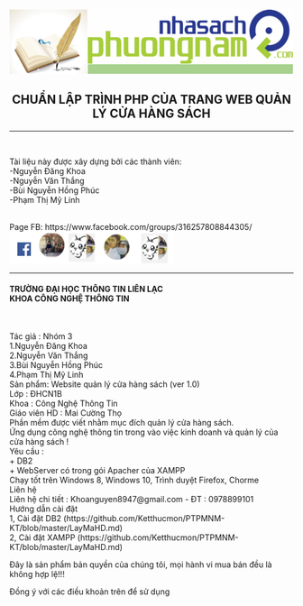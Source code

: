 <img src="https://github.com/Ketthucmon/PTPMNM-KT/blob/master/AnhTL/00.png" /><br/>
<center><H2>CHUẨN LẬP TRÌNH PHP CỦA TRANG WEB QUẢN LÝ CỬA HÀNG SÁCH</H2></center>
<hr/></br>
<p>Tài liệu này được xây dựng bởi các thành viên:</br>
                      -Nguyễn Đăng Khoa</br>
                      -Nguyễn Văn Thắng</br>
                      -Bùi Nguyễn Hồng Phúc</br>
 	                    -Phạm Thị Mỹ Linh</p></br>
Page FB:<link> https://www.facebook.com/groups/316257808844305/</link></br>
<img src="https://github.com/Ketthucmon/PTPMNM-KT/blob/master/AnhTL/10.png" /><br/>
<hr/>
<H4> TRƯỜNG ĐẠI HỌC THÔNG TIN LIÊN LẠC </br>
         KHOA CÔNG NGHỆ THÔNG TIN </H4></br>
<p>
Tác giả : Nhóm 3</br>
	  1.Nguyễn Đăng Khoa</br>
	  2.Nguyễn Văn Thắng</br>
	  3.Bùi Nguyễn Hồng Phúc</br>
	  4.Phạm Thị Mỹ Linh</br>
Sản phẩm: Website quản lý cửa hàng sách (ver 1.0)</br>
Lớp : ĐHCN1B</br>
Khoa : Công Nghệ Thông Tin</br>
Giáo viên HD : Mai Cường Thọ</br>
Phần mềm được viết nhằm mục đích quản lý cửa hàng sách.</br>
Ứng dụng công nghệ thông tin trong vào việc kinh doanh và quản lý của cửa hàng sách !</br>
Yêu cầu :</br>
    + DB2 </br>
	  + WebServer có trong gói Apacher của XAMPP </br>
Chạy tốt trên Windows 8, Windows 10, Trình duyệt Firefox, Chorme</br>
Liên hệ </br>
Liên hệ chi tiết : Khoanguyen8947@gmail.com - ĐT : 0978899101</br>
Hướng dẫn cài đặt </br>
1, Cài đặt DB2 (https://github.com/Ketthucmon/PTPMNM-KT/blob/master/LayMaHD.md)</br>
2, Cài đặt XAMPP (https://github.com/Ketthucmon/PTPMNM-KT/blob/master/LayMaHD.md)</br>

Đây là sản phẩm bản quyền của chúng tôi, mọi hành vi mua bán đều là không hợp lệ!!!</br>

Đồng ý với các điều khoản trên để sử dụng </br></p>
